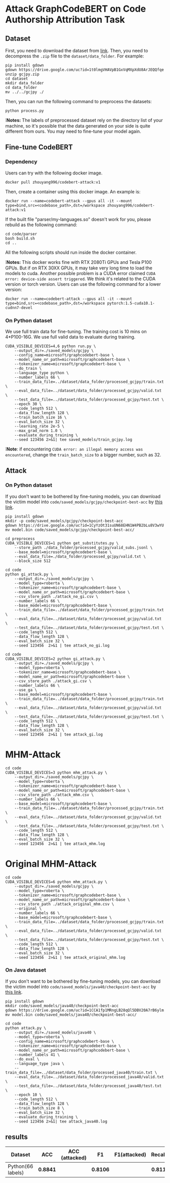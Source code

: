 # Attack GraphCodeBERT on Code Authorship Attribution Task

## Dataset

First, you need to download the dataset from [link](https://drive.google.com/file/d/1t0lmgVHAVpB1GxVqMXpXdU8ArJEQQfqe/view?usp=sharing). Then, you need to decompress the `.zip` file to the `dataset/data_folder`. For example:

```
pip install gdown
gdown https://drive.google.com/uc?id=1t0lmgVHAVpB1GxVqMXpXdU8ArJEQQfqe
unzip gcjpy.zip
cd dataset
mkdir data_folder
cd data_folder
mv ../../gcjpy ./
```

Then, you can run the following command to preprocess the datasets:

```
python process.py
```

❕**Notes:** The labels of preprocessed dataset rely on the directory list of your machine, so it's possible that the data generated on your side is quite different from ours. You may need to fine-tune your model again.

## Fine-tune CodeBERT

### Dependency

Users can try with the following docker image.

```
docker pull zhouyang996/codebert-attack:v1
```

Then, create a container using this docker image. An example is:

```
docker run --name=codebert-attack --gpus all -it --mount type=bind,src=<codebase_path>,dst=/workspace zhouyang996/codebert-attack:v1
```

If the built file "parser/my-languages.so" doesn't work for you, please rebuild as the following command:

```shell
cd code/parser
bash build.sh
cd ..
```

All the following scripts should run inside the docker container. 

❕**Notes:** This docker works fine with RTX 2080Ti GPUs and Tesla P100 GPUs. But if on RTX 30XX GPUs, it may take very long time to load the models to cuda. Another possible problem is a CUDA error claimed `CUDA error: device-side assert triggered`. We think it's related to the CUDA version or torch version. Users can use the following command for a lower version:

```
docker run --name=codebert-attack --gpus all -it --mount type=bind,src=<codebase_path>,dst=/workspace pytorch:1.5-cuda10.1-cudnn7-devel
```

### On Python dataset

We use full train data for fine-tuning. The training cost is 10 mins on 4*P100-16G. We use full valid data to evaluate during training.

```
CUDA_VISIBLE_DEVICES=4,6 python run.py \
    --output_dir=./saved_models/gcjpy \
    --config_name=microsoft/graphcodebert-base \
    --model_name_or_path=microsoft/graphcodebert-base \
    --tokenizer_name=microsoft/graphcodebert-base \
    --do_train \
    --language_type python \
    --number_labels 66 \
    --train_data_file=../dataset/data_folder/processed_gcjpy/train.txt \
    --eval_data_file=../dataset/data_folder/processed_gcjpy/valid.txt \
    --test_data_file=../dataset/data_folder/processed_gcjpy/test.txt \
    --epoch 30 \
    --code_length 512 \
    --data_flow_length 128 \
    --train_batch_size 16 \
    --eval_batch_size 32 \
    --learning_rate 2e-5 \
    --max_grad_norm 1.0 \
    --evaluate_during_training \
    --seed 123456 2>&1| tee saved_models/train_gcjpy.log
```
❕**Note**: if encountering `CUDA error: an illegal memory access was encountered`, change the `train_batch_size` to a bigger number, such as 32.



## Attack

### On Python dataset

If you don't want to be bothered by fine-tuning models, you can download the victim model into `code/saved_models/gcjpy/checkpoint-best-acc` by [this link](https://drive.google.com/file/d/1CyYzOt31suUN68EHN1W4PB2bLu8V3wYU/view?usp=sharing).

```shell
pip install gdown
mkdir -p code/saved_models/gcjpy/checkpoint-best-acc
gdown https://drive.google.com/uc?id=1CyYzOt31suUN68EHN1W4PB2bLu8V3wYU
mv model.bin code/saved_models/gcjpy/checkpoint-best-acc/
```

```
cd preprocess
CUDA_VISIBLE_DEVICES=1 python get_substitutes.py \
    --store_path ./data_folder/processed_gcjpy/valid_subs.jsonl \
    --base_model=microsoft/graphcodebert-base \
    --eval_data_file=./data_folder/processed_gcjpy/valid.txt \
    --block_size 512
```

```shell
cd code
python gi_attack.py \
    --output_dir=./saved_models/gcjpy \
    --model_type=roberta \
    --tokenizer_name=microsoft/graphcodebert-base \
    --model_name_or_path=microsoft/graphcodebert-base \
    --csv_store_path ./attack_no_gi.csv \
    --number_labels 66 \
    --base_model=microsoft/graphcodebert-base \
    --train_data_file=../dataset/data_folder/processed_gcjpy/train.txt \
    --eval_data_file=../dataset/data_folder/processed_gcjpy/valid.txt \
    --test_data_file=../dataset/data_folder/processed_gcjpy/test.txt \
    --code_length 512 \
    --data_flow_length 128 \
    --eval_batch_size 32 \
    --seed 123456  2>&1 | tee attack_no_gi.log
```


```shell
cd code
CUDA_VISIBLE_DEVICES=2 python gi_attack.py \
    --output_dir=./saved_models/gcjpy \
    --model_type=roberta \
    --tokenizer_name=microsoft/graphcodebert-base \
    --model_name_or_path=microsoft/graphcodebert-base \
    --csv_store_path ./attack_gi.csv \
    --number_labels 66 \
    --use_ga \
    --base_model=microsoft/graphcodebert-base \
    --train_data_file=../dataset/data_folder/processed_gcjpy/train.txt \
    --eval_data_file=../dataset/data_folder/processed_gcjpy/valid.txt \
    --test_data_file=../dataset/data_folder/processed_gcjpy/test.txt \
    --code_length 512 \
    --data_flow_length 128 \
    --eval_batch_size 32 \
    --seed 123456  2>&1 | tee attack_gi.log
```


# MHM-Attack
```shell
cd code
CUDA_VISIBLE_DEVICES=3 python mhm_attack.py \
    --output_dir=./saved_models/gcjpy \
    --model_type=roberta \
    --tokenizer_name=microsoft/graphcodebert-base \
    --model_name_or_path=microsoft/graphcodebert-base \
    --csv_store_path ./attack_mhm.csv \
    --number_labels 66 \
    --base_model=microsoft/graphcodebert-base \
    --train_data_file=../dataset/data_folder/processed_gcjpy/train.txt \
    --eval_data_file=../dataset/data_folder/processed_gcjpy/valid.txt \
    --test_data_file=../dataset/data_folder/processed_gcjpy/test.txt \
    --code_length 512 \
    --data_flow_length 128 \
    --eval_batch_size 32 \
    --seed 123456  2>&1 | tee attack_mhm.log
```

# Original MHM-Attack
```shell
cd code
CUDA_VISIBLE_DEVICES=6 python mhm_attack.py \
    --output_dir=./saved_models/gcjpy \
    --model_type=roberta \
    --tokenizer_name=microsoft/graphcodebert-base \
    --model_name_or_path=microsoft/graphcodebert-base \
    --csv_store_path ./attack_original_mhm.csv \
    --original \
    --number_labels 66 \
    --base_model=microsoft/graphcodebert-base \
    --train_data_file=../dataset/data_folder/processed_gcjpy/train.txt \
    --eval_data_file=../dataset/data_folder/processed_gcjpy/valid.txt \
    --test_data_file=../dataset/data_folder/processed_gcjpy/test.txt \
    --code_length 512 \
    --data_flow_length 128 \
    --eval_batch_size 32 \
    --seed 123456  2>&1 | tee attack_original_mhm.log
```

### On Java dataset

If you don't want to be bothered by fine-tuning models, you can download the victim model into `code/saved_models/java40/checkpoint-best-acc` by [this link](https://drive.google.com/file/d/1CCA1fp1MRngLB28qQl5DBV20A7rB6ylm/view?usp=sharing).

```shell
pip install gdown
mkdir code/saved_models/java40/checkpoint-best-acc
gdown https://drive.google.com/uc?id=1CCA1fp1MRngLB28qQl5DBV20A7rB6ylm
mv model.bin code/saved_models/java40/checkpoint-best-acc/
```

```shell
cd code
python attack.py \
    --output_dir=./saved_models/java40 \
    --model_type=roberta \
    --config_name=microsoft/graphcodebert-base \
    --tokenizer_name=microsoft/graphcodebert-base \
    --model_name_or_path=microsoft/graphcodebert-base \
    --number_labels 41 \
    --do_eval \
    --language_type java \
    --train_data_file=../dataset/data_folder/processed_java40/train.txt \
    --eval_data_file=../dataset/data_folder/processed_java40/valid.txt \
    --test_data_file=../dataset/data_folder/processed_java40/test.txt \
    --epoch 10 \
    --code_length 512 \
    --data_flow_length 128 \
    --train_batch_size 8 \
    --eval_batch_size 32 \
    --evaluate_during_training \
    --seed 123456 2>&1| tee attack_java40.log
```

## results 

| Dataset  |    ACC    |  ACC (attacked)    | F1| F1(attacked) |Recall| Recall(attacked)|
| -------- | :-------: |   :-------: | :-------: | :-------: | :-------: | :-------: |
| Python(66 labels) | **0.8841** |  |**0.8106**| |**0.811**| |